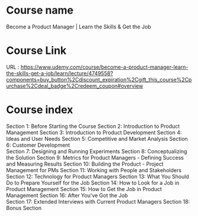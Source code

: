 # Course name  
Become a Product Manager | Learn the Skills & Get the Job

# Course Link  
URL : https://www.udemy.com/course/become-a-product-manager-learn-the-skills-get-a-job/learn/lecture/4749558?components=buy_button%2Cdiscount_expiration%2Cgift_this_course%2Cpurchase%2Cdeal_badge%2Credeem_coupon#overview

# Course index
Section 1: Before Starting the Course 
Section 2: Introduction to Product Management 
Section 3: Introduction to Product Development 
Section 4: Ideas and User Needs 
Section 5: Competitive and Market Analysis 
Section 6: Customer Development  
Section 7: Designing and Running Experiments 
Section 8: Conceptualizing the Solution 
Section 9: Metrics for Product Managers - Defining Success and Measuring Results 
Section 10: Building the Product - Project Management for PMs 
Section 11: Working with People and Stakeholders 
Section 12: Technology for Product Managers 
Section 13: What You Should Do to Prepare Yourself for the Job 
Section 14: How to Look for a Job in Product Management 
Section 15: How to Get the Job in Product Management 
Section 16: After You've Got the Job  
Section 17: Extended Interviews with Current Product Managers 
Section 18: Bonus Section 
